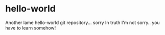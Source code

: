 # hello-world
Another lame hello-world git repository... sorry
In truth I'm not sorry.. you have to learn somehow!
